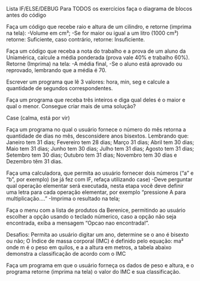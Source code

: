 Lista IF/ELSE/DEBUG
Para TODOS os exercícios faça o diagrama de blocos antes do código

Faça um código que recebe raio e altura de um cilindro, e retorne (imprima na tela):
-Volume em cm³;
-Se for maior ou igual a um litro (1000 cm³) retorne: Suficiente, caso contrário, retorne: Insuficiente.


Faça um código que receba a nota do trabalho e a prova de um aluno da Uniamérica, calcule a média ponderada (prova vale 40% e trabalho 60%). Retorne (Imprima) na tela:
-A média final,
-Se o aluno está aprovado ou reprovado, lembrando que a média é 70.

Escrever um programa que lê 3 valores: hora, min, seg e calcule a quantidade de segundos correspondentes.

Faça um programa que receba três inteiros e diga qual deles é o maior e qual o menor. Consegue criar mais de uma solução?


Case (calma, está por vir)

Faça um programa no qual o usuário fornece o número do mês retorna a quantidade de dias no mês, desconsidere anos bisextos. Lembrando que: Janeiro tem 31 dias; Fevereiro tem 28 dias; Março 31 dias; Abril tem 30 dias; Maio tem 31 dias; Junho tem 30 dias; Julho tem 31 dias; Agosto tem 31 dias; Setembro tem 30 dias; Outubro tem 31 dias; Novembro tem 30 dias e Dezembro têm 31 dias.

 Faça uma calculadora, que  permita ao usuário fornecer dois números (“a” e “b”, por exemplo) (se já fez com IF, refaça utilizando case) 
-Deve perguntar qual operação elementar será executada, nesta etapa você deve definir uma letra para cada operação elementar, por exemplo “pressione A para multiplicação….”
-Imprima o resultado na tela;

 Faça o menu com a lista de produtos da Berenice, permitindo ao usuário escolher a opção usando o teclado númerico, caso a opção não seja encontrada, exiba a mensagem “Opcao nao encontrada!”.

Desafios:
Permita ao usuário digitar um ano, determine se o ano é bisexto ou não;
O Índice de massa corporal (IMC) é definido pelo equação:
ma²
onde m é o peso em quilos, e a a altura em metros,  a tabela abaixo demonstra a classificação de acordo com o IMC


Faça um programa em que o usuário forneça os dados de peso e altura, e o programa retorne (imprima na tela) o valor do IMC e sua classificação.


